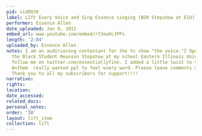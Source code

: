 ```yaml
---
pid: vid0039
label: LIft Every Voice and Sing Essence singing (BSR Stepshow at EIU)
performer: Essence Allen
date_uploaded: Jan 9, 2011
embed_url: www.youtube.com/embed/rYJmuHcJPPs
length: '2:04'
uploaded_by: Essence Allen
notes: I am an auditioning contestant for the tv show "the voice."I Opened up for
  the Black STudent Reunion Stepshow at my school Eastern Illinois University. Please
  follow me on twitter.com/essentiallyfine. I added a little twist to the Black National
  Anthem  really wanted ppl to feel every word. Please leave comments and subscribe.
  Thank you to all my subscribers for support!!!!
narrative: 
rights: 
location: 
date_accessed: 
related_docs: 
personal_notes: 
order: '38'
layout: lift_item
collection: lift
---
```

